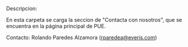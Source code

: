 Descripcion:

En esta carpeta se carga la seccion de "Contacta con nosotros", que se encuentra en la página principal de PUE.


Contacto:
Rolando Paredes Alzamora (rparedea@everis.com)